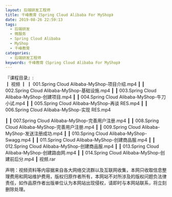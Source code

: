 ```yaml
---
layout: 后端研发工程师
title: 千峰教育《Spring Cloud Alibaba For MyShop》
date: 2019-08-26 22:59:13
tags:
  - 后端研发
  - 微服务
  - Spring Cloud Alibaba
  - MyShop
  - 千峰教育
categories:
  - 后端研发工程师
keywords: 千峰教育《Spring Cloud Alibaba For MyShop》
---
```

『课程目录』:  
┃  视频
┃  ┃  001.Spring Cloud Alibaba-MyShop-项目介绍.mp4
┃  ┃  002.Spring Cloud Alibaba-MyShop-基础设施.mp4
┃  ┃  003.Spring Cloud Alibaba-MyShop-创建项目.mp4
┃  ┃  004.Spring Cloud Alibaba-MyShop-牛刀小试.mp4
┃  ┃  005.Spring Cloud Alibaba-MyShop-再谈 RES.mp4
┃  ┃  006.Spring Cloud Alibaba-MyShop-实现 RES.mp4
<!-- more --> 
┃  ┃  007.Spring Cloud Alibaba-MyShop-完善用户注册.mp4
┃  ┃  008.Spring Cloud Alibaba-MyShop-完善用户注册.mp4
┃  ┃  009.Spring Cloud Alibaba-MyShop-发送注册成功.mp4
┃  ┃  010.Spring Cloud Alibaba-MyShop-Swagg.mp4
┃  ┃  011.Spring Cloud Alibaba-MyShop-创建商品服.mp4
┃  ┃  012.Spring Cloud Alibaba-MyShop-创建商品服.mp4
┃  ┃  013.Spring Cloud Alibaba-MyShop-创建路由网.mp4
┃  ┃  014.Spring Cloud Alibaba-MyShop-创建前后分.mp4
┃  视频.rar
<div class="post-copyright">
    <div class="post-copyright__author">
      <span class="post-copyright-meta">声明：视频资料等内容据来自各大网络交流群以及互联网收集，本网只收取信息整理费用和网站维护费用，版权归原作者所有，本网站不对所涉及的版权问题负法律责任，如作品原作者出版单位认为本网站出现侵权，请即时与本网站联系，将立刻删除处理。 </span>
    </div>
</div>

<blockquote class="blockquote-center">

</blockquote>

